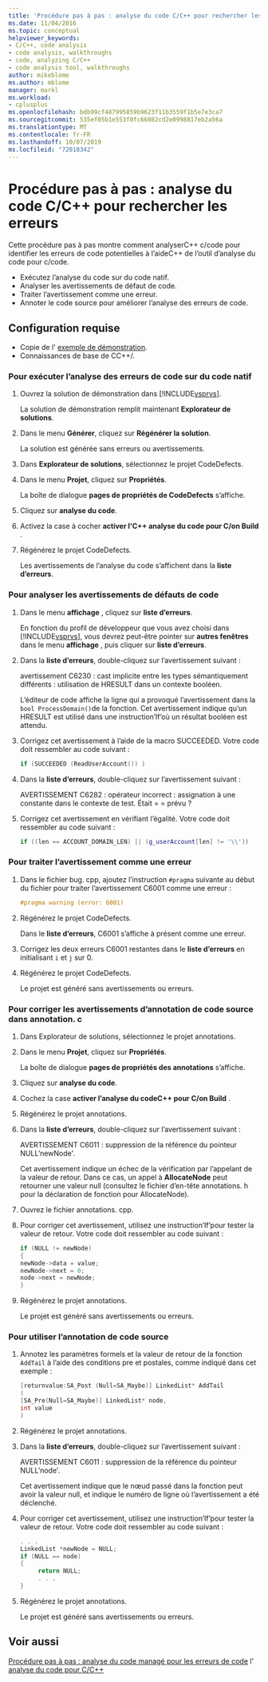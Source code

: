 ```yaml
---
title: 'Procédure pas à pas : analyse du code C/C++ pour rechercher les erreurs'
ms.date: 11/04/2016
ms.topic: conceptual
helpviewer_keywords:
- C/C++, code analysis
- code analysis, walkthroughs
- code, analyzing C/C++
- code analysis tool, walkthroughs
author: mikeblome
ms.author: mblome
manager: markl
ms.workload:
- cplusplus
ms.openlocfilehash: bdb99cf487995859b9623f11b3559f1b5e7e3ca7
ms.sourcegitcommit: 535ef05b1e553f0fc66082cd2e0998817eb2a56a
ms.translationtype: MT
ms.contentlocale: fr-FR
ms.lasthandoff: 10/07/2019
ms.locfileid: "72018342"
---
```

# <a name="walkthrough-analyzing-cc-code-for-defects"></a>Procédure pas à pas : analyse du code C/C++ pour rechercher les erreurs

Cette procédure pas à pas montre comment analyserC++ c/code pour identifier les erreurs de code potentielles à l’aideC++ de l’outil d’analyse du code pour c/code.

- Exécutez l’analyse du code sur du code natif.
- Analyser les avertissements de défaut de code.
- Traiter l’avertissement comme une erreur.
- Annoter le code source pour améliorer l’analyse des erreurs de code.

## <a name="prerequisites"></a>Configuration requise

- Copie de l' [exemple de démonstration](../code-quality/demo-sample.md).
- Connaissances de base de CC++/.

### <a name="to-run-code-defect-analysis-on-native-code"></a>Pour exécuter l’analyse des erreurs de code sur du code natif

1. Ouvrez la solution de démonstration dans [!INCLUDE[vsprvs](../code-quality/includes/vsprvs_md.md)].

     La solution de démonstration remplit maintenant **Explorateur de solutions**.

2. Dans le menu **Générer**, cliquez sur **Régénérer la solution**.

     La solution est générée sans erreurs ou avertissements.

3. Dans **Explorateur de solutions**, sélectionnez le projet CodeDefects.

4. Dans le menu **Projet**, cliquez sur **Propriétés**.

     La boîte de dialogue **pages de propriétés de CodeDefects** s’affiche.

5. Cliquez sur **analyse du code**.

6. Activez la case à cocher **activer l'C++ analyse du code pour C/on Build** .

7. Régénérez le projet CodeDefects.

     Les avertissements de l’analyse du code s’affichent dans la **liste d’erreurs**.

### <a name="to-analyze-code-defect-warnings"></a>Pour analyser les avertissements de défauts de code

1. Dans le menu **affichage** , cliquez sur **liste d’erreurs**.

     En fonction du profil de développeur que vous avez choisi dans [!INCLUDE[vsprvs](../code-quality/includes/vsprvs_md.md)], vous devrez peut-être pointer sur **autres fenêtres** dans le menu **affichage** , puis cliquer sur **liste d’erreurs**.

2. Dans la **liste d’erreurs**, double-cliquez sur l’avertissement suivant :

     avertissement C6230 : cast implicite entre les types sémantiquement différents : utilisation de HRESULT dans un contexte booléen.

     L’éditeur de code affiche la ligne qui a provoqué l’avertissement dans la `bool ProcessDomain()`de la fonction. Cet avertissement indique qu’un HRESULT est utilisé dans une instruction’If’où un résultat booléen est attendu.

3. Corrigez cet avertissement à l’aide de la macro SUCCEEDED. Votre code doit ressembler au code suivant :

   ```cpp
   if (SUCCEEDED (ReadUserAccount()) )
   ```

4. Dans la **liste d’erreurs**, double-cliquez sur l’avertissement suivant :

     AVERTISSEMENT C6282 : opérateur incorrect : assignation à une constante dans le contexte de test. Était = = prévu ?

5. Corrigez cet avertissement en vérifiant l’égalité. Votre code doit ressembler au code suivant :

   ```cpp
   if ((len == ACCOUNT_DOMAIN_LEN) || (g_userAccount[len] != '\\'))
   ```

### <a name="to-treat-warning-as-an-error"></a>Pour traiter l’avertissement comme une erreur

1. Dans le fichier bug. cpp, ajoutez l’instruction `#pragma` suivante au début du fichier pour traiter l’avertissement C6001 comme une erreur :

   ```cpp
   #pragma warning (error: 6001)
   ```

2. Régénérez le projet CodeDefects.

     Dans le **liste d’erreurs**, C6001 s’affiche à présent comme une erreur.

3. Corrigez les deux erreurs C6001 restantes dans le **liste d’erreurs** en initialisant `i` et `j` sur 0.

4. Régénérez le projet CodeDefects.

     Le projet est généré sans avertissements ou erreurs.

### <a name="to-correct-the-source-code-annotation-warnings-in-annotationc"></a>Pour corriger les avertissements d’annotation de code source dans annotation. c

1. Dans Explorateur de solutions, sélectionnez le projet annotations.

2. Dans le menu **Projet**, cliquez sur **Propriétés**.

     La boîte de dialogue **pages de propriétés des annotations** s’affiche.

3. Cliquez sur **analyse du code**.

4. Cochez la case **activer l’analyse du codeC++ pour C/on Build** .

5. Régénérez le projet annotations.

6. Dans la **liste d’erreurs**, double-cliquez sur l’avertissement suivant :

     AVERTISSEMENT C6011 : suppression de la référence du pointeur NULL’newNode'.

     Cet avertissement indique un échec de la vérification par l’appelant de la valeur de retour. Dans ce cas, un appel à **AllocateNode** peut retourner une valeur null (consultez le fichier d’en-tête annotations. h pour la déclaration de fonction pour AllocateNode).

7. Ouvrez le fichier annotations. cpp.

8. Pour corriger cet avertissement, utilisez une instruction’If’pour tester la valeur de retour. Votre code doit ressembler au code suivant :

   ```cpp
   if (NULL != newNode)
   {
   newNode->data = value;
   newNode->next = 0;
   node->next = newNode;
   }
   ```

9. Régénérez le projet annotations.

     Le projet est généré sans avertissements ou erreurs.

### <a name="to-use-source-code-annotation"></a>Pour utiliser l’annotation de code source

1. Annotez les paramètres formels et la valeur de retour de la fonction `AddTail` à l’aide des conditions pre et postales, comme indiqué dans cet exemple :

   ```cpp
   [returnvalue:SA_Post (Null=SA_Maybe)] LinkedList* AddTail
   (
   [SA_Pre(Null=SA_Maybe)] LinkedList* node,
   int value
   )
   ```

2. Régénérez le projet annotations.

3. Dans la **liste d’erreurs**, double-cliquez sur l’avertissement suivant :

     AVERTISSEMENT C6011 : suppression de la référence du pointeur NULL’node'.

     Cet avertissement indique que le nœud passé dans la fonction peut avoir la valeur null, et indique le numéro de ligne où l’avertissement a été déclenché.

4. Pour corriger cet avertissement, utilisez une instruction’If’pour tester la valeur de retour. Votre code doit ressembler au code suivant :

   ```cpp
   . . .
   LinkedList *newNode = NULL;
   if (NULL == node)
   {
        return NULL;
        . . .
   }
   ```

5. Régénérez le projet annotations.

     Le projet est généré sans avertissements ou erreurs.

## <a name="see-also"></a>Voir aussi

[Procédure pas à pas : analyse du code managé pour les erreurs de code](../code-quality/walkthrough-analyzing-managed-code-for-code-defects.md)
l' [analyse du code pour C/C++ ](../code-quality/code-analysis-for-c-cpp-overview.md)
